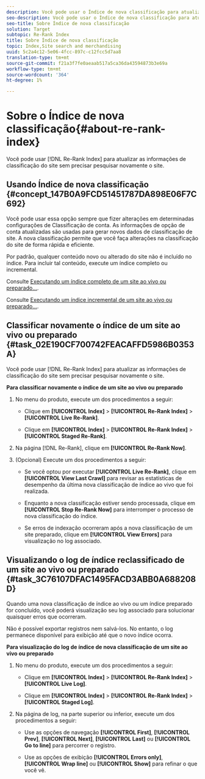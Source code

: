 ```yaml
---
description: Você pode usar o Índice de nova classificação para atualizar as informações de classificação do site sem precisar pesquisar novamente o site.
seo-description: Você pode usar o Índice de nova classificação para atualizar as informações de classificação do site sem precisar pesquisar novamente o site.
seo-title: Sobre Índice de nova classificação
solution: Target
subtopic: Re-Rank Index
title: Sobre Índice de nova classificação
topic: Index,Site search and merchandising
uuid: 5c2a4c12-5e06-4fcc-897c-c12fcc5d7aa8
translation-type: tm+mt
source-git-commit: f21a3f7fe0aeaab517a5ca36da43594873b3e69a
workflow-type: tm+mt
source-wordcount: '364'
ht-degree: 1%

---
```



# Sobre o Índice de nova classificação{#about-re-rank-index}

Você pode usar [!DNL Re-Rank Index] para atualizar as informações de classificação do site sem precisar pesquisar novamente o site.

## Usando Índice de nova classificação {#concept_147B0A9FCD51451787DA898E06F7C692}

Você pode usar essa opção sempre que fizer alterações em determinadas configurações de Classificação de conta. As informações de opção de conta atualizadas são usadas para gerar novos dados de classificação de site. A nova classificação permite que você faça alterações na classificação do site de forma rápida e eficiente.

Por padrão, qualquer conteúdo novo ou alterado do site não é incluído no índice. Para incluir tal conteúdo, execute um índice completo ou incremental.

Consulte [Executando um índice completo de um site ao vivo ou preparado...](../c-about-index-menu/c-about-full-index.md#task_F7FE04D8A1654A7787FCCA31B45EB42D).

Consulte [Executando um índice incremental de um site ao vivo ou preparado...](../c-about-index-menu/c-about-incremental-index.md#task_9BFB6157F3884B2FAECB7E0E9CA318CB).

## Classificar novamente o índice de um site ao vivo ou preparado {#task_02E190CF700742FEACAFFD5986B0353A}

Você pode usar [!DNL Re-Rank Index] para atualizar as informações de classificação do site sem precisar pesquisar novamente o site.

**Para classificar novamente o índice de um site ao vivo ou preparado**

1. No menu do produto, execute um dos procedimentos a seguir:

   * Clique em **[!UICONTROL Index]** > **[!UICONTROL Re-Rank Index]** > **[!UICONTROL Live Re-Rank]**.

   * Clique em **[!UICONTROL Index]** > **[!UICONTROL Re-Rank Index]** > **[!UICONTROL Staged Re-Rank]**.

1. Na página [!DNL Re-Rank], clique em **[!UICONTROL Re-Rank Now]**.
1. (Opcional) Execute um dos procedimentos a seguir:

   * Se você optou por executar **[!UICONTROL Live Re-Rank]**, clique em **[!UICONTROL View Last Crawl]** para revisar as estatísticas de desempenho da última nova classificação de índice ao vivo que foi realizada.

   * Enquanto a nova classificação estiver sendo processada, clique em **[!UICONTROL Stop Re-Rank Now]** para interromper o processo de nova classificação do índice.
   * Se erros de indexação ocorreram após a nova classificação de um site preparado, clique em **[!UICONTROL View Errors]** para visualização no log associado.

## Visualizando o log de índice reclassificado de um site ao vivo ou preparado {#task_3C76107DFAC1495FACD3ABB0A688208D}

Quando uma nova classificação de índice ao vivo ou um índice preparado for concluído, você poderá visualização seu log associado para solucionar quaisquer erros que ocorreram.

Não é possível exportar registros nem salvá-los. No entanto, o log permanece disponível para exibição até que o novo índice ocorra.

**Para visualização do log de índice de nova classificação de um site ao vivo ou preparado**

1. No menu do produto, execute um dos procedimentos a seguir:

   * Clique em **[!UICONTROL Index]** > **[!UICONTROL Re-Rank Index]** > **[!UICONTROL Live Log]**.

   * Clique em **[!UICONTROL Index]** > **[!UICONTROL Re-Rank Index]** > **[!UICONTROL Staged Log]**.

1. Na página de log, na parte superior ou inferior, execute um dos procedimentos a seguir:

   * Use as opções de navegação **[!UICONTROL First]**, **[!UICONTROL Prev]**, **[!UICONTROL Next]**, **[!UICONTROL Last]** ou **[!UICONTROL Go to line]** para percorrer o registro.

   * Use as opções de exibição **[!UICONTROL Errors only]**, **[!UICONTROL Wrap line]** ou **[!UICONTROL Show]** para refinar o que você vê.


